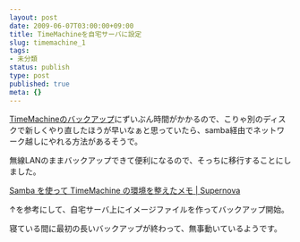```yaml
---
layout: post
date: 2009-06-07T03:00:00+09:00
title: TimeMachineを自宅サーバに設定
slug: timemachine_1
tags:
- 未分類
status: publish
type: post
published: true
meta: {}
---
```

<a href="/blog/2009/06/timemachine.html">TimeMachineのバックアップ</a>にずいぶん時間がかかるので、こりゃ別のディスクで新しくやり直したほうが早いなぁと思っていたら、samba経由でネットワーク越しにやれる方法があるそうで。

無線LANのままバックアップできて便利になるので、そっちに移行することにしました。

<a href="http://blog.dealforest.net/2009/05/setting-timemachine/">Samba を使って TimeMachine の環境を整えたメモ | Supernova</a>

↑を参考にして、自宅サーバ上にイメージファイルを作ってバックアップ開始。

寝ている間に最初の長いバックアップが終わって、無事動いているようです。

